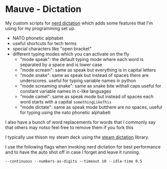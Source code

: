 # Mauve - Dictation

My custom scripts for [nerd dictation](https://github.com/ideasman42/nerd-dictation) which adds some features that I'm using for my programming set up.

- NATO phonetic alphabet
- useful shortcuts for tech terms
- special characters like "open bracket"
- different typing modes which you can activate on the fly
  - "mode speak":  the default typing mode where each word is separated by a space and is lower case
  - "mode scream": same as speak but everything is in capital letters
  - "mode snake": same as speak but instead of spaces there are underscores. useful for typing variable names in python
  - "mode screaming snake":  same as snake bite withall caps useful for constant variable names in c-like languages
  - "mode camel": same as speak mode but instead of spaces each word starts with a capital `somethingLikeThis`
  - "mode dictate": same as speak mode butthere are no spaces, useful for typing using the nato phonetic alphabeti

I also have a bunch of word replacements for words that I commonly say that others may notso feel free to remove them if you fork this

I typically use thison my steam deck using the [steam dictation](https://github.com/atcq/steam-dictation) library.

I use the following flags when invoking nerd dictation for best performance and to have the auto shot off in case I forget and leave it running.

```
--continuous --numbers-as-digits --timeout 10 --idle-time 0.5
```
